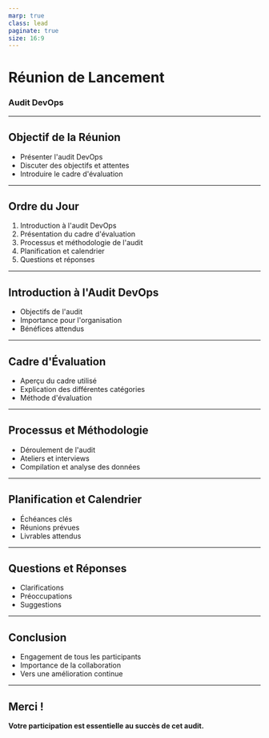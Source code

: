 ```yaml
---
marp: true
class: lead
paginate: true
size: 16:9
---
```


# **Réunion de Lancement**
### Audit DevOps

---

## **Objectif de la Réunion**

- Présenter l'audit DevOps
- Discuter des objectifs et attentes
- Introduire le cadre d'évaluation

---

## **Ordre du Jour**

1. Introduction à l'audit DevOps
2. Présentation du cadre d'évaluation
3. Processus et méthodologie de l'audit
4. Planification et calendrier
5. Questions et réponses

---

## **Introduction à l'Audit DevOps**

- Objectifs de l'audit
- Importance pour l'organisation
- Bénéfices attendus

---

## **Cadre d'Évaluation**

- Aperçu du cadre utilisé
- Explication des différentes catégories
- Méthode d'évaluation

---

## **Processus et Méthodologie**

- Déroulement de l'audit
- Ateliers et interviews
- Compilation et analyse des données

---

## **Planification et Calendrier**

- Échéances clés
- Réunions prévues
- Livrables attendus

---

## **Questions et Réponses**

- Clarifications
- Préoccupations
- Suggestions

---

## **Conclusion**

- Engagement de tous les participants
- Importance de la collaboration
- Vers une amélioration continue

---

## **Merci !**

**Votre participation est essentielle au succès de cet audit.**